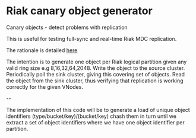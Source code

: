 # Riak canary object generator


Canary objects - detect problems with replication	

This is useful for testing full-sync and real-time Riak MDC replication. 

The rationale is detailed [here](http://docs.basho.com/riakee/latest/cookbooks/Multi-Data-Center-Replication-Monitoring/)
 
The intention is to generate one object per Riak logical partition given any valid ring size e.g 8,16,32,64,2048.
Write the object to the source cluster.
Periodically poll the sink cluster, giving this covering set of objects.
Read the object from the sink cluster, thus verifying that replication is working correctly for the given VNodes.


--

The implementation of this code will be to generate a load of unique object identifiers (type/bucket/key)/(bucket/key) chash them in turn until we extract a set of object identifiers where we have one object identifier per partition.

